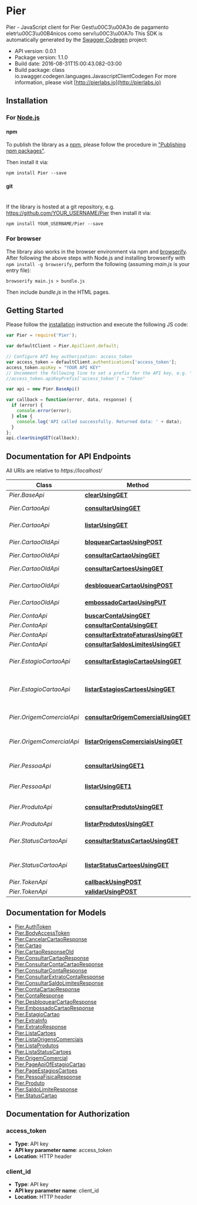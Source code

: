 # Pier

Pier - JavaScript client for Pier
Gest\u00C3\u00A3o de pagamento eletr\u00C3\u00B4nicos como servi\u00C3\u00A7o
This SDK is automatically generated by the [Swagger Codegen](https://github.com/swagger-api/swagger-codegen) project:

- API version: 0.0.1
- Package version: 1.1.0
- Build date: 2016-08-31T15:00:43.082-03:00
- Build package: class io.swagger.codegen.languages.JavascriptClientCodegen
For more information, please visit [http://pierlabs.io](http://pierlabs.io)

## Installation

### For [Node.js](https://nodejs.org/)

#### npm

To publish the library as a [npm](https://www.npmjs.com/),
please follow the procedure in ["Publishing npm packages"](https://docs.npmjs.com/getting-started/publishing-npm-packages).

Then install it via:

```shell
npm install Pier --save
```

#### git
#
If the library is hosted at a git repository, e.g.
https://github.com/YOUR_USERNAME/Pier
then install it via:

```shell
npm install YOUR_USERNAME/Pier --save
```

### For browser

The library also works in the browser environment via npm and [browserify](http://browserify.org/). After following
the above steps with Node.js and installing browserify with `npm install -g browserify`,
perform the following (assuming *main.js* is your entry file):

```shell
browserify main.js > bundle.js
```

Then include *bundle.js* in the HTML pages.

## Getting Started

Please follow the [installation](#installation) instruction and execute the following JS code:

```javascript
var Pier = require('Pier');

var defaultClient = Pier.ApiClient.default;

// Configure API key authorization: access_token
var access_token = defaultClient.authentications['access_token'];
access_token.apiKey = "YOUR API KEY"
// Uncomment the following line to set a prefix for the API key, e.g. "Token" (defaults to null)
//access_token.apiKeyPrefix['access_token'] = "Token"

var api = new Pier.BaseApi()

var callback = function(error, data, response) {
  if (error) {
    console.error(error);
  } else {
    console.log('API called successfully. Returned data: ' + data);
  }
};
api.clearUsingGET(callback);

```

## Documentation for API Endpoints

All URIs are relative to *https://localhost/*

Class | Method | HTTP request | Description
------------ | ------------- | ------------- | -------------
*Pier.BaseApi* | [**clearUsingGET**](docs/BaseApi.md#clearUsingGET) | **GET** /api/bases/clear | /bases/clear
*Pier.CartaoApi* | [**consultarUsingGET**](docs/CartaoApi.md#consultarUsingGET) | **GET** /api/cartoes/{id_cartao} | Apresenta os dados de um determinado Cart\u00C3\u00A3o
*Pier.CartaoApi* | [**listarUsingGET**](docs/CartaoApi.md#listarUsingGET) | **GET** /api/cartoes | Lista os Cart\u00C3\u00B5es gerados pelo Emissor
*Pier.CartaoOldApi* | [**bloquearCartaoUsingPOST**](docs/CartaoOldApi.md#bloquearCartaoUsingPOST) | **POST** /api/contas/{idConta}/cartoes/{idCartao}/bloquear | Bloqueia um cart\u00C3\u00A3o
*Pier.CartaoOldApi* | [**consultarCartaoUsingGET**](docs/CartaoOldApi.md#consultarCartaoUsingGET) | **GET** /api/contas/{idConta}/cartoes/{idCartao} | Retorna um cart\u00C3\u00A3o
*Pier.CartaoOldApi* | [**consultarCartoesUsingGET**](docs/CartaoOldApi.md#consultarCartoesUsingGET) | **GET** /api/contas/{idConta}/cartoes | Retorna todos os cart\u00C3\u00B5es
*Pier.CartaoOldApi* | [**desbloquearCartaoUsingPOST**](docs/CartaoOldApi.md#desbloquearCartaoUsingPOST) | **POST** /api/contas/{idConta}/cartoes/{idCartao}/desbloquear | Desbloqueia um cart\u00C3\u00A3o
*Pier.CartaoOldApi* | [**embossadoCartaoUsingPUT**](docs/CartaoOldApi.md#embossadoCartaoUsingPUT) | **PUT** /api/contas/{idConta}/cartoes/{idCartao}/embossado | Embossado
*Pier.ContaApi* | [**buscarContaUsingGET**](docs/ContaApi.md#buscarContaUsingGET) | **GET** /api/contas/buscar | Buscar contas
*Pier.ContaApi* | [**consultarContaUsingGET**](docs/ContaApi.md#consultarContaUsingGET) | **GET** /api/contas/{idConta} | Retorna uma conta
*Pier.ContaApi* | [**consultarExtratoFaturasUsingGET**](docs/ContaApi.md#consultarExtratoFaturasUsingGET) | **GET** /api/contas/{idConta}/faturas | Retorna os extratos
*Pier.ContaApi* | [**consultarSaldosLimitesUsingGET**](docs/ContaApi.md#consultarSaldosLimitesUsingGET) | **GET** /api/contas/{idConta}/limites | Retorna o limite
*Pier.EstagioCartaoApi* | [**consultarEstagioCartaoUsingGET**](docs/EstagioCartaoApi.md#consultarEstagioCartaoUsingGET) | **GET** /api/estagios-cartoes/{id_estagio_cartao} | Apresenta os dados de um determinado Estagio Cart\u00C3\u00A3o 
*Pier.EstagioCartaoApi* | [**listarEstagiosCartoesUsingGET**](docs/EstagioCartaoApi.md#listarEstagiosCartoesUsingGET) | **GET** /api/estagios-cartoes | Lista as op\u00C3\u00A7\u00C3\u00B5es de Est\u00C3\u00A1gios do Cart\u00C3\u00A3o 
*Pier.OrigemComercialApi* | [**consultarOrigemComercialUsingGET**](docs/OrigemComercialApi.md#consultarOrigemComercialUsingGET) | **GET** /api/origens-comerciais/{id_origem_comercial} | Opera\u00C3\u00A7\u00C3\u00A3o utilizada para consultar uma determinada Origem Comercial 
*Pier.OrigemComercialApi* | [**listarOrigensComerciaisUsingGET**](docs/OrigemComercialApi.md#listarOrigensComerciaisUsingGET) | **GET** /api/origens-comerciais | Opera\u00C3\u00A7\u00C3\u00A3o utilizada para listar Origens Comerciais 
*Pier.PessoaApi* | [**consultarUsingGET1**](docs/PessoaApi.md#consultarUsingGET1) | **GET** /api/pessoas/{id_origem_comercial} | Opera\u00C3\u00A7\u00C3\u00A3o utilizada para consultar uma determinada Origem Comercial 
*Pier.PessoaApi* | [**listarUsingGET1**](docs/PessoaApi.md#listarUsingGET1) | **GET** /api/pessoas | Lista as Pessoas cadastradas no Emissor
*Pier.ProdutoApi* | [**consultarProdutoUsingGET**](docs/ProdutoApi.md#consultarProdutoUsingGET) | **GET** /api/produtos/{id_origem_comercial} | Opera\u00C3\u00A7\u00C3\u00A3o utilizada para consultar uma determinada Origem Comercial 
*Pier.ProdutoApi* | [**listarProdutosUsingGET**](docs/ProdutoApi.md#listarProdutosUsingGET) | **GET** /api/produtos | Lista os Produtos do Emissor
*Pier.StatusCartaoApi* | [**consultarStatusCartaoUsingGET**](docs/StatusCartaoApi.md#consultarStatusCartaoUsingGET) | **GET** /api/status-cartoes/{id_status_cartao} | Apresenta os dados de um determinado Status Cart\u00C3\u00A3o 
*Pier.StatusCartaoApi* | [**listarStatusCartoesUsingGET**](docs/StatusCartaoApi.md#listarStatusCartoesUsingGET) | **GET** /api/status-cartoes | Lista as op\u00C3\u00A7\u00C3\u00B5es de Status do Cart\u00C3\u00A3o 
*Pier.TokenApi* | [**callbackUsingPOST**](docs/TokenApi.md#callbackUsingPOST) | **POST** /api/tokens/callback | /tokens/callback
*Pier.TokenApi* | [**validarUsingPOST**](docs/TokenApi.md#validarUsingPOST) | **POST** /api/tokens/validar | /tokens/validar


## Documentation for Models

 - [Pier.AuthToken](docs/AuthToken.md)
 - [Pier.BodyAccessToken](docs/BodyAccessToken.md)
 - [Pier.CancelarCartaoResponse](docs/CancelarCartaoResponse.md)
 - [Pier.Cartao](docs/Cartao.md)
 - [Pier.CartaoResponseOld](docs/CartaoResponseOld.md)
 - [Pier.ConsultarCartaoResponse](docs/ConsultarCartaoResponse.md)
 - [Pier.ConsultarContaCartaoResponse](docs/ConsultarContaCartaoResponse.md)
 - [Pier.ConsultarContaResponse](docs/ConsultarContaResponse.md)
 - [Pier.ConsultarExtratoContaResponse](docs/ConsultarExtratoContaResponse.md)
 - [Pier.ConsultarSaldoLimitesResponse](docs/ConsultarSaldoLimitesResponse.md)
 - [Pier.ContaCartaoResponse](docs/ContaCartaoResponse.md)
 - [Pier.ContaResponse](docs/ContaResponse.md)
 - [Pier.DesbloquearCartaoResponse](docs/DesbloquearCartaoResponse.md)
 - [Pier.EmbossadoCartaoResponse](docs/EmbossadoCartaoResponse.md)
 - [Pier.EstagioCartao](docs/EstagioCartao.md)
 - [Pier.ExtraInfo](docs/ExtraInfo.md)
 - [Pier.ExtratoResponse](docs/ExtratoResponse.md)
 - [Pier.ListaCartoes](docs/ListaCartoes.md)
 - [Pier.ListaOrigensComerciais](docs/ListaOrigensComerciais.md)
 - [Pier.ListaProdutos](docs/ListaProdutos.md)
 - [Pier.ListaStatusCartoes](docs/ListaStatusCartoes.md)
 - [Pier.OrigemComercial](docs/OrigemComercial.md)
 - [Pier.PageApiOfEstagioCartao](docs/PageApiOfEstagioCartao.md)
 - [Pier.PageEstagiosCartoes](docs/PageEstagiosCartoes.md)
 - [Pier.PessoaFisicaResponse](docs/PessoaFisicaResponse.md)
 - [Pier.Produto](docs/Produto.md)
 - [Pier.SaldoLimiteResponse](docs/SaldoLimiteResponse.md)
 - [Pier.StatusCartao](docs/StatusCartao.md)


## Documentation for Authorization


### access_token

- **Type**: API key
- **API key parameter name**: access_token
- **Location**: HTTP header

### client_id

- **Type**: API key
- **API key parameter name**: client_id
- **Location**: HTTP header

